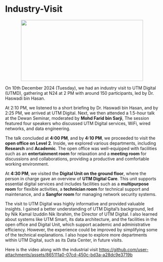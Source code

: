 # Industry-Visit

<p align="center">
  <img src = "https://github.com/user-attachments/assets/ac6a3d48-6011-4375-b42f-7a92ee08815f" width="400" height="200"/>
</p>

On 10th December 2024 (Tuesday), we had an industry visit to UTM Digital (UTMD), gathering at N24 at 2 PM with around 150 participants, led by Dr. Haswadi bin Hasan.

At 2:10 PM, we listened to a short briefing by Dr. Haswadi bin Hasan, and by 2:25 PM, we arrived at UTM Digital. Next, we then attended a 1.5-hour talk at the Dewan Seminar, moderated by **Mohd Farid bin Sarji**, 
The session featured four speakers who discussed UTM Digital services, WiFi, wired networks, and data engineering.

The talk concluded at **4:00 PM**, and by **4:10 PM**, we proceeded to visit the **open office on Level 2**. Inside, we explored various departments, including **Research** and **Academic**. The open office was well-equipped with facilities such as an **entertainment room** for relaxation and a **meeting room** for discussions and collaborations, providing a productive and comfortable working environment.  

At **4:30 PM**, we visited the **Digital Unit on the ground floor**, where the person in charge gave an overview of **UTM Digital Care**. This unit supports essential digital services and includes facilities such as a **multipurpose room** for flexible activities, a **technician room** for technical support and maintenance, and a **Sangfor room** for managing network security systems.

The visit to UTM Digital was highly informative and provided valuable insights. I gained a better understanding of UTM Digital’s background, led by Nik Kamal Izuddin Nik Ibrahim, the Director of UTM Digital. I also learned about systems like UTM Smart, its data architecture, and the facilities in the open office and Digital Unit, which support academic and administrative efficiency. However, the experience could be improved by simplifying some of the technical explanations. I also hope to explore more departments within UTM Digital, such as its Data Center, in future visits.

Here is the video along with the industrial visit 
https://github.com/user-attachments/assets/865111a0-07cd-450c-bd3a-a28dc9e3719b

